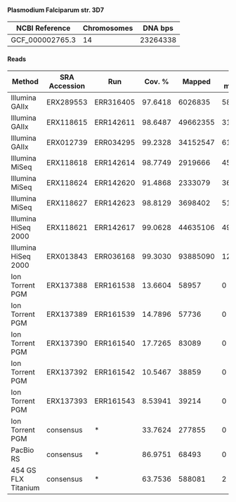 #### Plasmodium Falciparum str. 3D7

| NCBI Reference  | Chromosomes | DNA bps  |
| --------------- | ----------- | -------- |
| GCF_000002765.3 | 14          | 23264338 |

#### Reads

|        Method       | SRA Accession |    Run    |  Cov. % |  Mapped  | Half-mapped | Unmapped |  Length | Paired? | SNPs |
|---------------------|---------------|-----------|---------|----------|-------------|----------|---------|---------|------|
| Illumina GAIIx      | ERX289553     | ERR316405 | 97.6418 |  6026835 |       58874 |   117220 | 76      | Y       | 2222 |
| Illumina GAIIx      | ERX118615     | ERR142611 | 98.6487 | 49662355 |      316867 |  1012264 | 76      | Y       | 2281 |
| Illumina GAIIx      | ERX012739     | ERR034295 | 99.2328 | 34152547 |      615737 |  6636152 | 76      | Y       | 2584 |
| Illumina MiSeq      | ERX118618     | ERR142614 | 98.7749 |  2919666 |       45211 |   367128 | 150     | Y       | 2048 |
| Illumina MiSeq      | ERX118624     | ERR142620 | 91.4868 |  2333079 |       36757 |   200248 | 151     | Y       | 1399 |
| Illumina MiSeq      | ERX118627     | ERR142623 | 98.8129 |  3698402 |       51031 |   369054 | 151     | Y       | 2021 |
| Illumina HiSeq 2000 | ERX118621     | ERR142617 | 99.0628 | 44635106 |      491384 |  3642802 | 75      | Y       | 2407 |
| Illumina HiSeq 2000 | ERX013843     | ERR036168 | 99.3030 | 93885090 |     1265669 | 13474876 | 75      | Y       | 2444 |
| Ion Torrent PGM     | ERX137388     | ERR161538 | 13.6604 |    58957 |           0 |  1674477 | 14-1803 | N       |  182 |
| Ion Torrent PGM     | ERX137389     | ERR161539 | 14.7896 |    57736 |           0 |  1578948 | 14-615  | N       |   57 |
| Ion Torrent PGM     | ERX137390     | ERR161540 | 17.7265 |    83089 |           0 |  1722461 | 14-992  | N       |  102 |
| Ion Torrent PGM     | ERX137392     | ERR161542 | 10.5467 |    38859 |           0 |  1954645 | 14-1199 | N       |  131 |
| Ion Torrent PGM     | ERX137393     | ERR161543 | 8.53941 |    39214 |           0 |  1920350 | 14-1585 | N       |   43 |
| Ion Torrent PGM     | consensus     | *         | 33.7624 |   277855 |           0 |  8850881 | 14-1803 | N       |  393 |
| PacBio RS           | consensus     | *         | 86.9751 |    68493 |           0 |    94023 | 1-3344  | N       |  169 |
| 454 GS FLX Titanium | consensus     | *         | 63.7536 |   588081 |           2 |  1542896 | 1-1196  | N       | 1186 |
